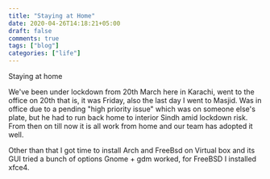 ```yaml
---
title: "Staying at Home"
date: 2020-04-26T14:18:21+05:00
draft: false
comments: true
tags: ["blog"]
categories: ["life"]
---
```


Staying at home

We've been under lockdown from 20th March here in Karachi, went to the office on 20th that is, it was Friday, also the last day I went to Masjid. Was in office due to a pending "high priority issue" which was on someone else's plate, but he had to run back home to interior Sindh amid lockdown risk.  From then on till now it is all work from home and our team has adopted it well.

Other than that I got time to install Arch and FreeBsd on Virtual box and its GUI tried a bunch of options Gnome + gdm worked, for FreeBSD I installed xfce4.  

